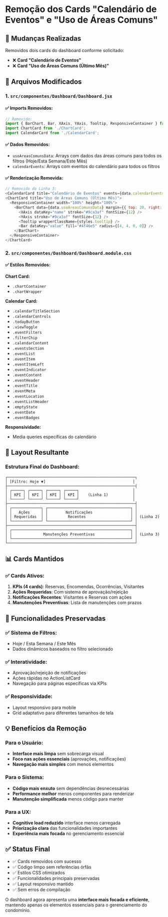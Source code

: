 # Remoção dos Cards "Calendário de Eventos" e "Uso de Áreas Comuns"

## 🎯 Mudanças Realizadas

Removidos dois cards do dashboard conforme solicitado:
- ❌ **Card "Calendário de Eventos"**
- ❌ **Card "Uso de Áreas Comuns (Último Mês)"**

## 📁 Arquivos Modificados

### 1. `src/componentes/Dashboard/Dashboard.jsx`

#### ✅ **Imports Removidos:**
```javascript
// Removido:
import { BarChart, Bar, XAxis, YAxis, Tooltip, ResponsiveContainer } from 'recharts';
import ChartCard from './ChartCard';
import CalendarCard from './CalendarCard';
```

#### ✅ **Dados Removidos:**
- `usoAreasComunsData`: Arrays com dados das áreas comuns para todos os filtros (Hoje/Esta Semana/Este Mês)
- `calendarEvents`: Arrays com eventos do calendário para todos os filtros

#### ✅ **Renderização Removida:**
```javascript
// Removido da Linha 3:
<CalendarCard title="Calendário de Eventos" events={data.calendarEvents} />
<ChartCard title="Uso de Áreas Comuns (Último Mês)">
  <ResponsiveContainer width="100%" height="100%">
    <BarChart data={data.usoAreasComunsData} margin={{ top: 20, right: 10, left: -20, bottom: 0 }}>
      <XAxis dataKey="name" stroke="#9ca3af" fontSize={12} />
      <YAxis stroke="#9ca3af" fontSize={12} />
      <Tooltip wrapperClassName={styles.tooltip} />
      <Bar dataKey="value" fill="#4f46e5" radius={[4, 4, 0, 0]} />
    </BarChart>
  </ResponsiveContainer>
</ChartCard>
```

### 2. `src/componentes/Dashboard/Dashboard.module.css`

#### ✅ **Estilos Removidos:**

**Chart Card:**
- `.chartContainer`
- `.chartWrapper`

**Calendar Card:**
- `.calendarTitleSection`
- `.calendarControls`
- `.todayButton`
- `.viewToggle`
- `.eventFilters`
- `.filterChip`
- `.calendarContent`
- `.eventsSection`
- `.eventList`
- `.eventItem`
- `.eventItemLeft`
- `.eventIndicator`
- `.eventContent`
- `.eventHeader`
- `.eventTitle`
- `.eventMeta`
- `.eventLocation`
- `.eventListHeader`
- `.emptyState`
- `.eventDate`
- `.eventBadges`

**Responsividade:**
- Media queries específicas do calendário

## 🎨 Layout Resultante

### Estrutura Final do Dashboard:
```
┌─────────────────────────────────────────────────────────┐
│ [Filtro: Hoje ▼]                                       │
├─────────────────────────────────────────────────────────┤
│ ┌─────┐ ┌─────┐ ┌─────┐ ┌─────┐                        │
│ │ KPI │ │ KPI │ │ KPI │ │ KPI │    (Linha 1)           │
│ └─────┘ └─────┘ └─────┘ └─────┘                        │
├─────────────────────────────────────────────────────────┤
│ ┌─────────────┐ ┌─────────────────────────────────────┐ │
│ │   Ações     │ │        Notificações                 │ │
│ │ Requeridas  │ │         Recentes                    │ │ (Linha 2)
│ └─────────────┘ └─────────────────────────────────────┘ │
├─────────────────────────────────────────────────────────┤
│ ┌─────────────────────────────────────────────────────┐ │
│ │              Manutenções Preventivas                │ │ (Linha 3)
│ └─────────────────────────────────────────────────────┘ │
└─────────────────────────────────────────────────────────┘
```

## 📊 Cards Mantidos

### ✅ **Cards Ativos:**
1. **KPIs (4 cards)**: Reservas, Encomendas, Ocorrências, Visitantes
2. **Ações Requeridas**: Com sistema de aprovação/rejeição 
3. **Notificações Recentes**: Visitantes e Reservas com ações
4. **Manutenções Preventivas**: Lista de manutenções com prazos

## 🔧 Funcionalidades Preservadas

### ✅ **Sistema de Filtros:**
- Hoje / Esta Semana / Este Mês
- Dados dinâmicos baseados no filtro selecionado

### ✅ **Interatividade:**
- Aprovação/rejeição de notificações
- Ações rápidas no ActionListCard
- Navegação para páginas específicas via KPIs

### ✅ **Responsividade:**
- Layout responsivo para mobile
- Grid adaptativo para diferentes tamanhos de tela

## 💡 Benefícios da Remoção

### Para o Usuário:
- **Interface mais limpa** sem sobrecarga visual
- **Foco nas ações essenciais** (aprovações, notificações)
- **Navegação mais simples** com menos elementos

### Para o Sistema:
- **Código mais enxuto** sem dependências desnecessárias
- **Performance melhor** menos componentes para renderizar
- **Manutenção simplificada** menos código para manter

### Para a UX:
- **Cognitive load reduzido** interface menos carregada
- **Priorização clara** das funcionalidades importantes
- **Experiência mais focada** no gerenciamento essencial

## ✅ Status Final

- ✅ Cards removidos com sucesso
- ✅ Código limpo sem referências órfãs  
- ✅ Estilos CSS otimizados
- ✅ Funcionalidades principais preservadas
- ✅ Layout responsivo mantido
- ✅ Sem erros de compilação

O dashboard agora apresenta uma **interface mais focada e eficiente**, mantendo apenas os elementos essenciais para o gerenciamento do condomínio.
